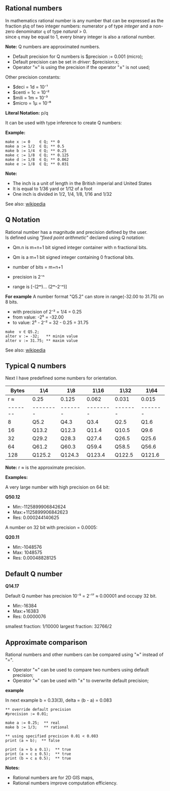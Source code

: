 ## Rational numbers

In mathematics rational number is any number that can be expressed as the fraction p\\q of two integer numbers: numerator `p` of type _integer_ and a non-zero denominator `q` of type _natural_ > 0.  
since `q` may be equal to 1, every binary integer is also a rational number.

**Note:** Q numbers are approximated numbers.

* Default precision for Q numbers is $precision := 0.001 (micro);
* Default precision can be set in _driver_: $precision:x;
* Operator "≈" is using the precision if the operator "±" is not used;

Other precision constants:

* $deci  = 1d = 10⁻¹
* $centi = 1c = 10⁻²
* $mili  = 1m = 10⁻³
* $micro = 1μ = 10⁻⁶

**Literal Notation:** p/q 

It can be used with type inference to create Q numbers:

**Example:**
```
make x := 0    ∈ Q; ** 0     
make a := 1/2  ∈ Q; ** 0.5   
make b := 1/4  ∈ Q; ** 0.25  
make c := 1/8  ∈ Q; ** 0.125 
make d := 1/8  ∈ Q; ** 0.062
make e := 1/8  ∈ Q; ** 0.031
```

**Note:** 

* The inch is a unit of length in the British imperial and United States 
* It is equal to ​1/36 yard or ​1/12 of a foot
* One inch is divided in 1/2, 1/4, 1/8, 1/16 and 1/32

See also: [wikipedia](https://en.wikipedia.org/wiki/Rational_data_type)

## Q Notation

Rational number has a magnitude and precision defined by the user.  
Is defined using _"fixed point arithmetic"_ declared using Q notation:  

* Qm.n is m+n+1 bit signed integer container with n fractional bits.
* Qm is a m+1 bit signed integer containing 0 fractional bits.

* number of bits = m+n+1
* precision is 2⁻ⁿ
* range is [-(2ᵐ)... (2ᵐ-2⁻ⁿ)]


**For example**
A number format "Q5.2" can store in range(-32.00 to 31.75) on 8 bits.  

* with precision of 2⁻² = 1/4 = 0.25
* from value: -2⁵ = -32.00
* to value:    2⁵ - 2⁻² = 32 - 0.25 = 31.75

```
make  v ∈ Q5.2;
alter v := -32;   ** minim value
alter v := 31.75; ** maxim value
```

See also: [wikipedia](https://en.wikipedia.org/wiki/Q_(number_format))

## Typical Q numbers

Next I have predefined some numbers for orientation.

|Bytes  |  1\\4  | 1\\8  | 1\\16  | 1\\32 | 1\\64 
|-------|--------|-------|--------|-------|-------
| r ≈   | 0.25   | 0.125 | 0.062  | 0.031 | 0.015 
|-------|--------|-------|--------|-------|-------
|  8    | Q5.2   | Q4.3  | Q3.4   | Q2.5  | Q1.6   
|  16   | Q13.2  | Q12.3 | Q11.4  | Q10.5 | Q9.6  
|  32   | Q29.2  | Q28.3 | Q27.4  | Q26.5 | Q25.6 
|  64   | Q61.2  | Q60.3 | Q59.4  | Q58.5 | Q56.6 
|  128  | Q125.2 | Q124.3|Q123.4  | Q122.5| Q121.6

**Note:** r ≈ is the approximate precision.

**Examples:**

A very large number with high precision on 64 bit:

**Q50.12** 
* Min:-1125899906842624
* Max:+1125899906842623
* Res: 0.000244140625

A number on 32 bit with precision = 0.0005:

**Q20.11** 
* Min:-1048576
* Max: 1048575
* Res: 0.00048828125

## Default Q number

**Q14.17** 

Default Q number has precision 10⁻⁵ = 2⁻¹⁷ ≈ 0.00001 and occupy 32 bit.

* Min:-16384
* Max:+16383
* Res: 0.0000076

smallest fraction: 1/10000
largest fraction:  32766/2

## Approximate comparison

Rational numbers and other numbers can be compared using "≈" instead of "=". 

* Operator "≈" can be used to compare two numbers using default precision;
* Operator "≈" can be used with "±" to overwrite default precision;

**example**

In next example b = 0.33(3), delta = (b - a) = 0.083 

```
** override default precision
#precision := 0.01;

make a := 0.25;  ** real
make b := 1/3;   ** rational

** using specified precision 0.01 < 0.083
print (a ≈ b);  ** false

print (a ≈ b ± 0.1);  ** true
print (a ≈ c ± 0.5);  ** true
print (b ≈ c ± 0.5);  ** true
```

**Notes:** 
* Rational numbers are for 2D GIS maps,
* Rational numbers improve computation efficiency.



